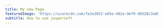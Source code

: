 ```yaml
---
title: My new Page
featuredImage: 'https://ucarecdn.com/fe2e3032-e85e-492a-9ef9-d8328c3a8b0c/'
subtitle: How to use jaspersoft
---
```

